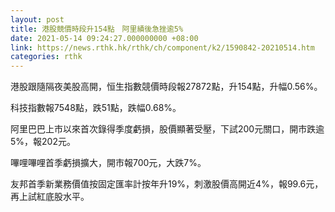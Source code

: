 ```yaml
---
layout: post
title: 港股競價時段升154點　阿里績後急挫逾5%
date: 2021-05-14 09:24:27.000000000 +08:00
link: https://news.rthk.hk/rthk/ch/component/k2/1590842-20210514.htm
categories: rthk
---
```


港股跟隨隔夜美股高開，恒生指數競價時段報27872點，升154點，升幅0.56%。

科技指數報7548點，跌51點，跌幅0.68%。

阿里巴巴上市以來首次錄得季度虧損，股價顯著受壓，下試200元關口，開市跌逾5%，報202元。

嗶哩嗶哩首季虧損擴大，開市報700元，大跌7%。

友邦首季新業務價值按固定匯率計按年升19%，刺激股價高開近4%，報99.6元，再上試紅底股水平。
